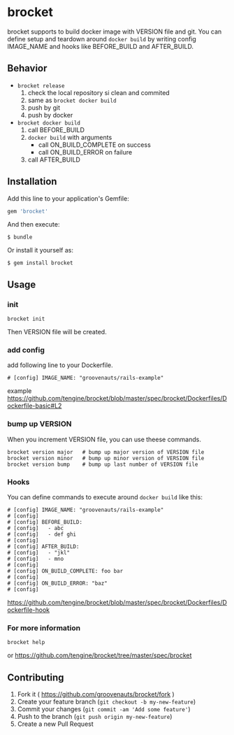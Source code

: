 # brocket

brocket supports to build docker image with VERSION file and git.
You can define setup and teardown around `docker build` by writing
config IMAGE_NAME and hooks like BEFORE_BUILD and AFTER_BUILD.

## Behavior

- `brocket release`
    1. check the local repository si clean and commited
    2. same as `brocket docker build`
    3. push by git
    4. push by docker
- `brocket docker build`
    1. call BEFORE_BUILD
    2. `docker build` with arguments
        - call ON_BUILD_COMPLETE on success
        - call ON_BUILD_ERROR on failure
    3. call AFTER_BUILD

## Installation

Add this line to your application's Gemfile:

```ruby
gem 'brocket'
```

And then execute:

    $ bundle

Or install it yourself as:

    $ gem install brocket

## Usage

### init

```
brocket init
```

Then VERSION file will be created.

### add config

add following line to your Dockerfile.

```
# [config] IMAGE_NAME: "groovenauts/rails-example"
```

example https://github.com/tengine/brocket/blob/master/spec/brocket/Dockerfiles/Dockerfile-basic#L2

### bump up VERSION

When you increment VERSION file, you can use theese commands.

```
brocket version major   # bump up major version of VERSION file
brocket version minor   # bump up minor version of VERSION file
brocket version bump    # bump up last number of VERSION file
```

### Hooks

You can define commands to execute around `docker build` like this:

```
# [config] IMAGE_NAME: "groovenauts/rails-example"
# [config]
# [config] BEFORE_BUILD:
# [config]   - abc
# [config]   - def ghi
# [config]
# [config] AFTER_BUILD:
# [config]   - "jkl"
# [config]   - mno
# [config]
# [config] ON_BUILD_COMPLETE: foo bar
# [config]
# [config] ON_BUILD_ERROR: "baz"
# [config]
```


https://github.com/tengine/brocket/blob/master/spec/brocket/Dockerfiles/Dockerfile-hook


### For more information

```
brocket help
```

or https://github.com/tengine/brocket/tree/master/spec/brocket



## Contributing

1. Fork it ( https://github.com/groovenauts/brocket/fork )
2. Create your feature branch (`git checkout -b my-new-feature`)
3. Commit your changes (`git commit -am 'Add some feature'`)
4. Push to the branch (`git push origin my-new-feature`)
5. Create a new Pull Request
